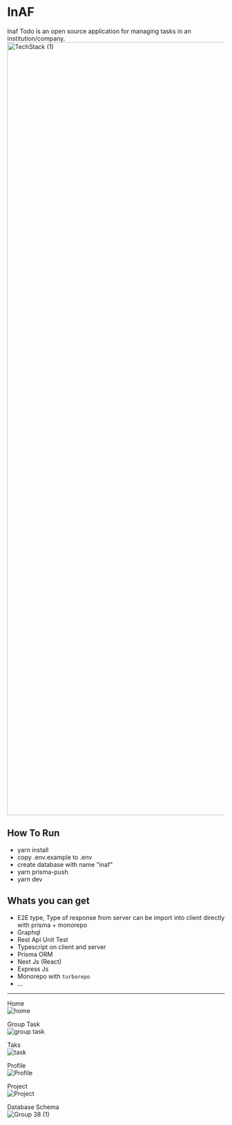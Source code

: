 # InAF
Inaf Todo is an open source application for managing tasks in an institution/company.
<img width="1792" alt="TechStack (1)" src="https://user-images.githubusercontent.com/39044004/162791755-2ed66cf7-1b3e-49db-98d6-b478385e1792.png">


## How To Run
- yarn install
- copy .env.example to .env
- create database with name "inaf"
- yarn prisma-push
- yarn dev

## Whats you can get
- E2E type, Type of response from server can be import into client directly with prisma + monorepo
- Graphql
- Rest Api Unit Test
- Typescript on client and server
- Prisma ORM
- Next Js (React)
- Express Js
- Monorepo with `turborepo`
- ...

<hr>

Home <br>
![home](https://user-images.githubusercontent.com/39044004/153438183-6c64f1a7-3246-42fa-911b-5bc83c94da67.png)

Group Task <br>
![group task](https://user-images.githubusercontent.com/39044004/153438299-0ffc057b-1cd5-4c88-9ec5-f2f4605b29e4.png)

Taks <br>
![task](https://user-images.githubusercontent.com/39044004/153438373-6ce27625-21ec-46d5-a490-960cdabe0435.png)

Profile <br>
![Profile](https://user-images.githubusercontent.com/39044004/153438468-5c6d9bc6-8e7b-43e1-8c09-66035c84be7a.png)

Project <br>
![Project](https://user-images.githubusercontent.com/39044004/153438495-92e28420-1561-42e6-bbed-1155cd8c89ba.png)

Database Schema <br>
![Group 38 (1)](https://user-images.githubusercontent.com/39044004/153439231-90534900-ecf3-4c10-83d8-0cc537a9884f.png)
